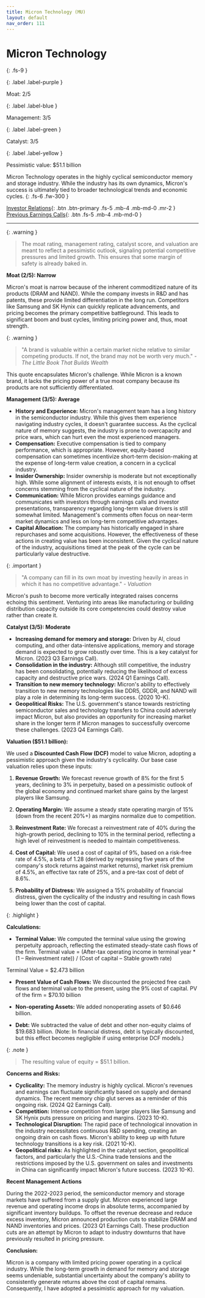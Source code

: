 ```yaml
---
title: Micron Technology (MU)
layout: default
nav_order: 111
---
```


# Micron Technology
{: .fs-9 }

{: .label .label-purple }

Moat: 2/5

{: .label .label-blue }

Management: 3/5

{: .label .label-green }

Catalyst: 3/5

{: .label .label-yellow }

Pessimistic value: $51.1 billion

Micron Technology operates in the highly cyclical semiconductor memory and storage industry.  While the industry has its own dynamics, Micron's success is ultimately tied to broader technological trends and economic cycles.
{: .fs-6 .fw-300 }

[Investor Relations](https://www.google.com/search?q=MU+investor+relations){: .btn .btn-primary .fs-5 .mb-4 .mb-md-0 .mr-2 }
[Previous Earnings Calls](https://discountingcashflows.com/company/MU/transcripts/){: .btn .fs-5 .mb-4 .mb-md-0 }

---

{: .warning } 
>The moat rating, management rating, catalyst score, and valuation are meant to reflect a pessimistic outlook, signaling potential competitive pressures and limited growth. This ensures that some margin of safety is already baked in.


**Moat (2/5): Narrow**

Micron's moat is narrow because of the inherent commoditized nature of its products (DRAM and NAND).  While the company invests in R&D and has patents, these provide limited differentiation in the long run. Competitors like Samsung and SK Hynix can quickly replicate advancements, and pricing becomes the primary competitive battleground. This leads to significant boom and bust cycles, limiting pricing power and, thus, moat strength.

{: .warning }
>
>
> "A brand is valuable within a certain market niche relative to similar competing products. If not, the brand may not be worth very much." - *The Little Book That Builds Wealth*

This quote encapsulates Micron's challenge. While Micron is a known brand, it lacks the pricing power of a true moat company because its products are not sufficiently differentiated.

**Management (3/5): Average**

* **History and Experience:** Micron's management team has a long history in the semiconductor industry. While this gives them experience navigating industry cycles, it doesn't guarantee success. As the cyclical nature of memory suggests, the industry is prone to overcapacity and price wars, which can hurt even the most experienced managers.
* **Compensation:**  Executive compensation is tied to company performance, which is appropriate. However, equity-based compensation can sometimes incentivize short-term decision-making at the expense of long-term value creation, a concern in a cyclical industry. 
* **Insider Ownership:** Insider ownership is moderate but not exceptionally high. While some alignment of interests exists, it is not enough to offset concerns stemming from the cyclical nature of the industry.
* **Communication:** While Micron provides earnings guidance and communicates with investors through earnings calls and investor presentations, transparency regarding long-term value drivers is still somewhat limited. Management's comments often focus on near-term market dynamics and less on long-term competitive advantages.
* **Capital Allocation:** The company has historically engaged in share repurchases and some acquisitions. However, the effectiveness of these actions in creating value has been inconsistent.  Given the cyclical nature of the industry, acquisitions timed at the peak of the cycle can be particularly value destructive.


{: .important }
>
>
>"A company can fill in its own moat by investing heavily in areas in which it has no competitive advantage." - *Valuation*

Micron's push to become more vertically integrated raises concerns echoing this sentiment.  Venturing into areas like manufacturing or building distribution capacity outside its core competencies could destroy value rather than create it.

**Catalyst (3/5): Moderate**

* **Increasing demand for memory and storage:**  Driven by AI, cloud computing, and other data-intensive applications, memory and storage demand is expected to grow robustly over time. This is a key catalyst for Micron. (2023 Q3 Earnings Call). 
* **Consolidation in the industry:** Although still competitive, the industry has been consolidating, potentially reducing the likelihood of excess capacity and destructive price wars. (2024 Q1 Earnings Call).
* **Transition to new memory technology:** Micron's ability to effectively transition to new memory technologies like DDR5, GDDR, and NAND will play a role in determining its long-term success. (2020 10-K).
* **Geopolitical Risks:** The U.S. government's stance towards restricting semiconductor sales and technology transfers to China could adversely impact Micron, but also provides an opportunity for increasing market share in the longer term if Micron manages to successfully overcome these challenges. (2023 Q4 Earnings Call).


**Valuation ($51.1 billion):**

We used a **Discounted Cash Flow (DCF)** model to value Micron, adopting a pessimistic approach given the industry's cyclicality.  Our base case valuation relies upon these inputs:

1. **Revenue Growth:** We forecast revenue growth of 8% for the first 5 years, declining to 3% in perpetuity, based on a pessimistic outlook of the global economy and continued market share gains by the largest players like Samsung. 

2. **Operating Margin:** We assume a steady state operating margin of 15% (down from the recent 20%+) as margins normalize due to competition.

3. **Reinvestment Rate:** We forecast a reinvestment rate of 40% during the high-growth period, declining to 10% in the terminal period, reflecting a high level of reinvestment is needed to maintain competitiveness.

4. **Cost of Capital:** We used a cost of capital of 9%, based on a risk-free rate of 4.5%, a beta of 1.28 (derived by regressing five years of the company's stock returns against market returns), market risk premium of 4.5%, an effective tax rate of 25%, and a pre-tax cost of debt of 8.6%.

5. **Probability of Distress:** We assigned a 15% probability of financial distress, given the cyclicality of the industry and resulting in cash flows being lower than the cost of capital.

{: .highlight }


**Calculations:**

* **Terminal Value:** We computed the terminal value using the growing perpetuity approach, reflecting the estimated steady-state cash flows of the firm. 
 Terminal value = (After-tax operating income in terminal year * (1 – Reinvestment rate)) / (Cost of capital – Stable growth rate)

Terminal Value = $2.473 billion  

* **Present Value of Cash Flows:** We discounted the projected free cash flows and terminal value to the present, using the 9% cost of capital. PV of the firm = $70.10 billion 

* **Non-operating Assets:** We added nonoperating assets of $0.646 billion. 

* **Debt:** We subtracted the value of debt and other non-equity claims of $19.683 billion. (Note: In financial distress, debt is typically discounted, but this effect becomes negligible if using enterprise DCF models.) 

{: .note }
>
> The resulting value of equity = $51.1 billion.



**Concerns and Risks:**

* **Cyclicality:** The memory industry is highly cyclical. Micron's revenues and earnings can fluctuate significantly based on supply and demand dynamics. The recent memory chip glut serves as a reminder of this ongoing risk. (2024 Q2 Earnings Call).
* **Competition:** Intense competition from larger players like Samsung and SK Hynix puts pressure on pricing and margins. (2023 10-K).
* **Technological Disruption:**  The rapid pace of technological innovation in the industry necessitates continuous R&D spending, creating an ongoing drain on cash flows. Micron's ability to keep up with future technology transitions is a key risk. (2021 10-K).
* **Geopolitical risks:** As highlighted in the catalyst section, geopolitical factors, and particularly the U.S.-China trade tensions and the restrictions imposed by the U.S. government on sales and investments in China can significantly impact Micron's future success. (2023 10-K).

**Recent Management Actions**

During the 2022-2023 period, the semiconductor memory and storage markets have suffered from a supply glut. Micron experienced large revenue and operating income drops in absolute terms, accompanied by significant inventory buildups. To offset the revenue decrease and reduce excess inventory, Micron announced production cuts to stabilize DRAM and NAND inventories and prices. (2023 Q1 Earnings Call). These production cuts are an attempt by Micron to adapt to industry downturns that have previously resulted in pricing pressure.

**Conclusion:**

Micron is a company with limited pricing power operating in a cyclical industry. While the long-term growth in demand for memory and storage seems undeniable, substantial uncertainty about the company's ability to consistently generate returns above the cost of capital remains. Consequently, I have adopted a pessimistic approach for my valuation.


